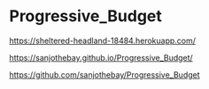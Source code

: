 # Progressive_Budget

https://sheltered-headland-18484.herokuapp.com/

https://sanjothebay.github.io/Progressive_Budget/

https://github.com/sanjothebay/Progressive_Budget

